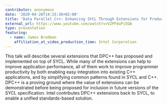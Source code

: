 ```yaml
---
contributor: anonymous
date: '2020-04-28T14:15:36+02:00'
title: 'Data Parallel C++: Enhancing SYCL Through Extensions for Productivity and Performance'
external_url: https://www.youtube.com/watch?v=V2PFduPi5QA
type: presentation
featuring:
  - name: James Brodman
    affiliation_at_video_production_time: Intel Corporation
---
```


This talk will describe several extensions that DPC++ has proposed and implemented on top of SYCL. While many of the
extensions can help to improve application performance, all of them work to improve programmer productivity by both
enabling easy integration into existing C++ applications, and by simplifying common patterns found in SYCL and C++.
DPC++ is a proving ground where the value of extensions can be demonstrated before being proposed for inclusion in
future versions of the SYCL specification. Intel contributes DPC++ extensions back to SYCL, to enable a unified
standards-based solution.
